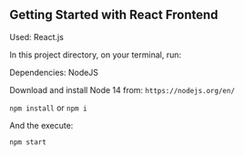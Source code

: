 ## Getting Started with React Frontend

Used: React.js

In this project directory, on your terminal, run:

Dependencies: NodeJS

Download and install Node 14 from: `https://nodejs.org/en/`

`npm install` or `npm i`

And the execute:

`npm start`
